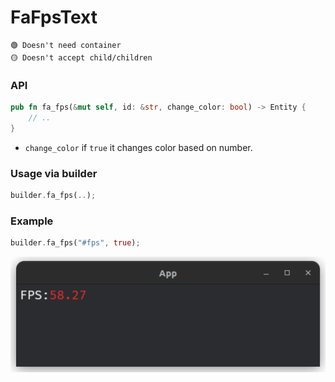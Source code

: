 # FaFpsText

```
🟢 Doesn't need container
🟡 Doesn't accept child/children
```

### API
```rust
pub fn fa_fps(&mut self, id: &str, change_color: bool) -> Entity {
    // ..
}
```
- `change_color` if `true` it changes color based on number.

### Usage via builder
```rust
builder.fa_fps(..);
```

### Example
```rust
builder.fa_fps("#fps", true);
```
![Example 1](../images/fps_example_1.png)
